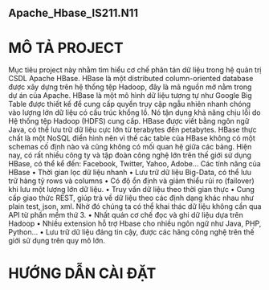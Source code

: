 ## Apache_Hbase_IS211.N11
# MÔ TẢ PROJECT
Mục tiêu project này nhằm tìm hiểu cơ chế phân tán dữ liệu trong hệ quản trị CSDL Apache HBase. HBase là một distributed column-oriented database được xây dựng trên hệ thống tệp Hadoop, đây là mã nguồn mở nằm trong dự án của Apache. 
HBase là một mô hình dữ liệu tương tự như Google Big Table được thiết kế để cung cấp quyền truy cập ngẫu nhiên nhanh chóng vào lượng lớn dữ liệu có cấu trúc khổng lồ. Nó tận dụng khả năng chịu lỗi do Hệ thống tệp Hadoop (HDFS) cung cấp. HBase được viết bằng ngôn ngữ Java, có thể lưu trữ dữ liệu cực lớn từ terabytes đến petabytes.
HBase thực chất là một NoSQL điển hình nên vì thế các table của HBase không có một schemas cố định nào và cũng không có mối quan hệ giữa các bảng. Hiện nay, có rất nhiều công ty và tập đoàn công nghệ lớn trên thế giới sử dụng HBase, có thể kể đến: Facebook, Twitter, Yahoo, Adobe…
Các tính năng của HBase
•	Thời gian lọc dữ liệu nhanh 
•	Lưu trữ dữ liệu Big-Data, có thể lưu trữ hàng tỷ rows và columns 
•	Có độ ổn định và giảm thiểu rủi ro (failover) khi lưu một lượng lớn dữ liệu. 
•	Truy vấn dữ liệu theo thời gian thực 
•	Cung cấp giao thức REST, giúp trả về dữ liệu theo các định dạng khác nhau như plain test, json, xml. Nhờ đó chúng ta có thể khai thác dữ liệu không cần qua API từ phần mềm thứ 3. 
•	Nhất quán cơ chế đọc và ghi dữ liệu dựa trên Hadoop 
•	Nhiều extension hỗ trợ Hbase cho nhiều ngôn ngữ như Java, PHP, Python… 
•	Lưu trữ dữ liệu đáng tin cậy, được các hãng công nghệ trên thế giới sử dụng trên quy mô lớn.

# HƯỚNG DẪN CÀI ĐẶT
